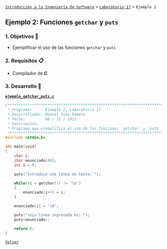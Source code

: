 [`Introducción a la Ingeniería de Software`](../../README.md) > [`Laboratorio 17`](../README.md) > `Ejemplo 2`

## Ejemplo 2: Funciones `getchar` y `puts`

### 1. Objetivos :dart:

- Ejemplificar el uso de las funciones `getchar` y `puts`

### 2. Requisitos :clipboard:

- Compilador de __C__.

### 3. Desarrollo :rocket:

**[`ejemplo_getchar_puts.c`](codigos/ejemplo_getchar_puts.c)**

```c
/*******************************************************************************
 * Programa:      Ejemplo 2, Laboratorio 17                                    *
 * Desarrollador: Manuel Soto Romero                                           *
 * Fecha:         08 / 11 / 2021                                               *
 * Descripción:                                                                *
 * Programa que ejemplifica el uso de las funciones `getchar` y `puts`        *
 ******************************************************************************/
#include <stdio.h>

int main(void)
{
    char c;
    char enunciado[80];
    int i = 0;

    puts("Introduce una línea de texto: ");

    while((c = getchar()) != '\n')
    {
        enunciado[i++] = c;
    }

    enunciado[i] = '\0';

    puts("\nLa línea ingresada es: ");
    puts(enunciado);

    return 0;
}
```

   
[`Volver`](../README.md)
